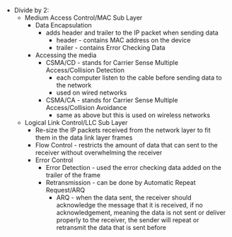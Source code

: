 - Divide by 2:
	- Medium Access Control/MAC Sub Layer
		- Data Encapsulation
			- adds header and trailer to the IP packet when sending data
				- header - contains MAC address on the device
				- trailer - contains Error Checking Data
		- Accessing the media
			- CSMA/CD - stands for Carrier Sense Multiple Access/Collision Detection
				- each computer listen to the cable before sending data to the network
				- used on wired networks
			- CSMA/CA - stands for Carrier Sense Multiple Access/Collision Avoidance
				- same as above but this is used on wireless networks
	- Logical Link Control/LLC Sub Layer
		- Re-size the IP packets received from the network layer to fit them in the data link layer frames
		- Flow Control - restricts the amount of data that can sent to the receiver without overwhelming the receiver
		- Error Control
			- Error Detection - used the error checking data added on the trailer of the frame
			- Retransmission - can be done by Automatic Repeat Request/ARQ
				- ARQ - when the data sent, the receiver should acknowledge the message that it is received, if no acknowledgement, meaning the data is not sent or deliver properly to the receiver, the sender will repeat or retransmit the data that is sent before 